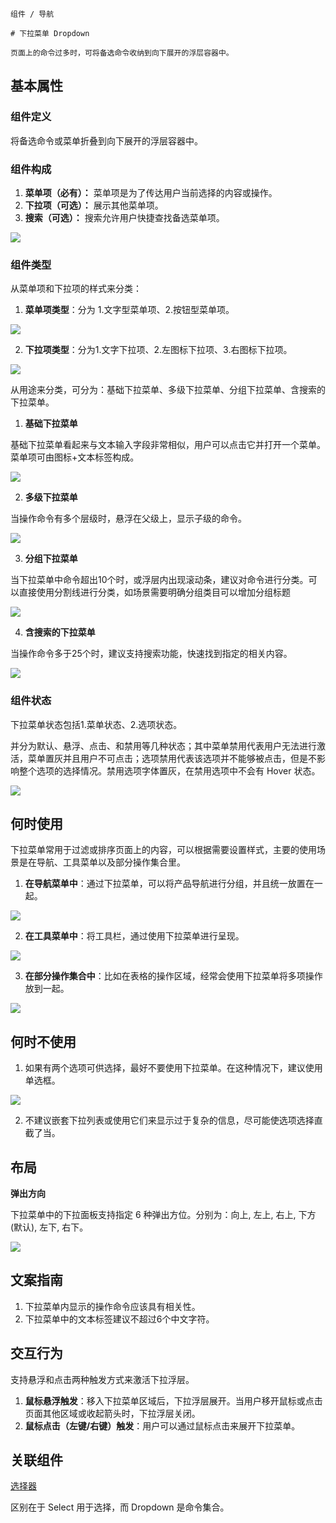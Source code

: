 `````
组件 / 导航

# 下拉菜单 Dropdown

页面上的命令过多时，可将备选命令收纳到向下展开的浮层容器中。
`````

## 基本属性

### 组件定义

将备选命令或菜单折叠到向下展开的浮层容器中。

### 组件构成

1. **菜单项（必有）：** 菜单项是为了传达用户当前选择的内容或操作。
2. **下拉项（可选）：** 展示其他菜单项。
3. **搜索（可选）：** 搜索允许用户快捷查找备选菜单项。

![](https://s3.meetsocial.cn/mdesign/assets/img/dropdown/01%E7%BB%84%E4%BB%B6%E6%9E%84%E6%88%90.png)

### 组件类型

从菜单项和下拉项的样式来分类：

1. **菜单项类型**：分为 1.文字型菜单项、2.按钮型菜单项。

![](https://s3.meetsocial.cn/mdesign/assets/img/dropdown/03%E7%BB%84%E4%BB%B6%E7%B1%BB%E5%9E%8B-1.png)

2. **下拉项类型**：分为1.文字下拉项、2.左图标下拉项、3.右图标下拉项。

![](https://p1-arco.byteimg.com/tos-cn-i-uwbnlip3yd/3661fd6999be44c5b01ddca7b1041b27~tplv-uwbnlip3yd-image.image)

从用途来分类，可分为：基础下拉菜单、多级下拉菜单、分组下拉菜单、含搜索的下拉菜单。

1. **基础下拉菜单**

基础下拉菜单看起来与文本输入字段非常相似，用户可以点击它并打开一个菜单。菜单项可由图标+文本标签构成。

![](https://s3.meetsocial.cn/mdesign/assets/img/dropdown/04%E7%BB%84%E4%BB%B6%E7%B1%BB%E5%9E%8B-3.png)

2. **多级下拉菜单**

当操作命令有多个层级时，悬浮在父级上，显示子级的命令。

![](https://s3.meetsocial.cn/mdesign/assets/img/dropdown/05%E7%BB%84%E4%BB%B6%E7%B1%BB%E5%9E%8B-4.png)

3. **分组下拉菜单**

当下拉菜单中命令超出10个时，或浮层内出现滚动条，建议对命令进行分类。可以直接使用分割线进行分类，如场景需要明确分组类目可以增加分组标题

![](https://p1-arco.byteimg.com/tos-cn-i-uwbnlip3yd/2c630a50b11c4aebbda3aaa98e9c28c9~tplv-uwbnlip3yd-image.image)

4. **含搜索的下拉菜单**

当操作命令多于25个时，建议支持搜索功能，快速找到指定的相关内容。

![](https://s3.meetsocial.cn/mdesign/assets/img/dropdown/02%E7%BB%84%E4%BB%B6%E7%B1%BB%E5%9E%8B-6.png)

### 组件状态

下拉菜单状态包括1.菜单状态、2.选项状态。

并分为默认、悬浮、点击、和禁用等几种状态；其中菜单禁用代表用户无法进行激活，菜单置灰并且用户不可点击；选项禁用代表该选项并不能够被点击，但是不影响整个选项的选择情况。禁用选项字体置灰，在禁用选项中不会有 Hover 状态。

![](https://s3.meetsocial.cn/mdesign/assets/img/dropdown/06%E7%BB%84%E4%BB%B6%E7%8A%B6%E6%80%81.png)

## 何时使用

下拉菜单常用于过滤或排序页面上的内容，可以根据需要设置样式，主要的使用场景是在导航、工具菜单以及部分操作集合里。

1. **在导航菜单中**：通过下拉菜单，可以将产品导航进行分组，并且统一放置在一起。

![](https://s3.meetsocial.cn/mdesign/assets/img/dropdown/07%E4%BD%95%E6%97%B6%E4%BD%BF%E7%94%A8-1.png)

2. **在工具菜单中**：将工具栏，通过使用下拉菜单进行呈现。

![](https://s3.meetsocial.cn/mdesign/assets/img/dropdown/08%E4%BD%95%E6%97%B6%E4%BD%BF%E7%94%A8-2.png)

3. **在部分操作集合中**：比如在表格的操作区域，经常会使用下拉菜单将多项操作放到一起。

![](https://p1-arco.byteimg.com/tos-cn-i-uwbnlip3yd/223bd2948893455f922fbd3090cfbe56~tplv-uwbnlip3yd-image.image)

## 何时不使用

1. 如果有两个选项可供选择，最好不要使用下拉菜单。在这种情况下，建议使用单选框。

![](https://s3.meetsocial.cn/mdesign/assets/img/dropdown/09%E4%BD%95%E6%97%B6%E4%B8%8D%E4%BD%BF%E7%94%A8.png)

2. 不建议嵌套下拉列表或使用它们来显示过于复杂的信息，尽可能使选项选择直截了当。

## 布局

**弹出方向**

下拉菜单中的下拉面板支持指定 6 种弹出方位。分别为：向上, 左上, 右上, 下方(默认), 左下, 右下。

![](https://s3.meetsocial.cn/mdesign/assets/img/dropdown/10%E5%B8%83%E5%B1%80.png)

## 文案指南

1. 下拉菜单内显示的操作命令应该具有相关性。
2. 下拉菜单中的文本标签建议不超过6个中文字符。

## 交互行为

支持悬浮和点击两种触发方式来激活下拉浮层。

1. **鼠标悬浮触发**：移入下拉菜单区域后，下拉浮层展开。当用户移开鼠标或点击页面其他区域或收起箭头时，下拉浮层关闭。
2. **鼠标点击（左键/右键）触发**：用户可以通过鼠标点击来展开下拉菜单。

## 关联组件

[选择器](/react/components/select)

区别在于 Select 用于选择，而 Dropdown 是命令集合。
